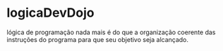 # logicaDevDojo
   lógica de programação nada mais é do que a organização coerente das instruções do programa para que seu objetivo seja alcançado.
